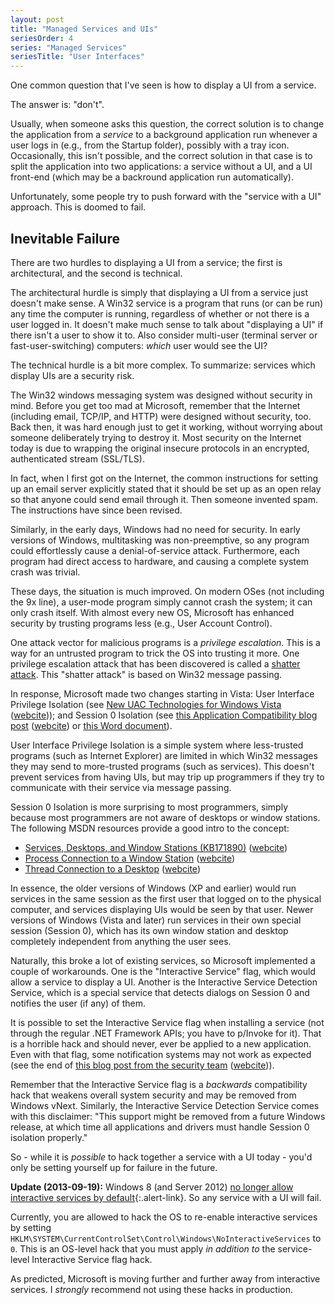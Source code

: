 ```yaml
---
layout: post
title: "Managed Services and UIs"
seriesOrder: 4
series: "Managed Services"
seriesTitle: "User Interfaces"
---
```

One common question that I've seen is how to display a UI from a service.

The answer is: "don't".

Usually, when someone asks this question, the correct solution is to change the application from a _service_ to a background application run whenever a user logs in (e.g., from the Startup folder), possibly with a tray icon. Occasionally, this isn't possible, and the correct solution in that case is to split the application into two applications: a service without a UI, and a UI front-end (which may be a backround application run automatically).

Unfortunately, some people try to push forward with the "service with a UI" approach. This is doomed to fail.

## Inevitable Failure

There are two hurdles to displaying a UI from a service; the first is architectural, and the second is technical.

The architectural hurdle is simply that displaying a UI from a service just doesn't make sense. A Win32 service is a program that runs (or can be run) any time the computer is running, regardless of whether or not there is a user logged in. It doesn't make much sense to talk about "displaying a UI" if there isn't a user to show it to. Also consider multi-user (terminal server or fast-user-switching) computers: _which_ user would see the UI?

The technical hurdle is a bit more complex. To summarize: services which display UIs are a security risk.

The Win32 windows messaging system was designed without security in mind. Before you get too mad at Microsoft, remember that the Internet (including email, TCP/IP, and HTTP) were designed without security, too. Back then, it was hard enough just to get it working, without worrying about someone deliberately trying to destroy it. Most security on the Internet today is due to wrapping the original insecure protocols in an encrypted, authenticated stream (SSL/TLS).

<div class="alert alert-info" markdown="1">

In fact, when I first got on the Internet, the common instructions for setting up an email server explicitly stated that it should be set up as an open relay so that anyone could send email through it. Then someone invented spam. The instructions have since been revised.
</div>

Similarly, in the early days, Windows had no need for security. In early versions of Windows, multitasking was non-preemptive, so any program could effortlessly cause a denial-of-service attack. Furthermore, each program had direct access to hardware, and causing a complete system crash was trivial.

These days, the situation is much improved. On modern OSes (not including the 9x line), a user-mode program simply cannot crash the system; it can only crash itself. With almost every new OS, Microsoft has enhanced security by trusting programs less (e.g., User Account Control).

One attack vector for malicious programs is a _privilege escalation_. This is a way for an untrusted program to trick the OS into trusting it more. One privilege escalation attack that has been discovered is called a [shatter attack](http://en.wikipedia.org/wiki/Shatter_attack). This "shatter attack" is based on Win32 message passing.

In response, Microsoft made two changes starting in Vista: User Interface Privilege Isolation (see [New UAC Technologies for Windows Vista](http://msdn.microsoft.com/en-us/library/bb756960.aspx?WT.mc_id=DT-MVP-5000058) ([webcite](http://www.webcitation.org/5yJMQ8H2i))); and Session 0 Isolation (see [this Application Compatibility blog post](http://blogs.technet.com/b/askperf/archive/2007/04/27/application-compatibility-session-0-isolation.aspx) ([webcite](http://www.webcitation.org/5yJcr5ySR)) or [this Word document](http://msdn.microsoft.com/en-us/windows/hardware/gg463353?WT.mc_id=DT-MVP-5000058)).

User Interface Privilege Isolation is a simple system where less-trusted programs (such as Internet Explorer) are limited in which Win32 messages they may send to more-trusted programs (such as services). This doesn't prevent services from having UIs, but may trip up programmers if they try to communicate with their service via message passing.

Session 0 Isolation is more surprising to most programmers, simply because most programmers are not aware of desktops or window stations. The following MSDN resources provide a good intro to the concept:

- [Services, Desktops, and Window Stations (KB171890)](http://support.microsoft.com/kb/171890) ([webcite](http://www.webcitation.org/5yJMygiUo))
- [Process Connection to a Window Station](http://msdn.microsoft.com/en-us/library/ms684859.aspx?WT.mc_id=DT-MVP-5000058) ([webcite](http://www.webcitation.org/5yJN86Gvo))
- [Thread Connection to a Desktop](http://msdn.microsoft.com/en-us/library/ms686744.aspx?WT.mc_id=DT-MVP-5000058) ([webcite](http://www.webcitation.org/5yJNBEJc4))

In essence, the older versions of Windows (XP and earlier) would run services in the same session as the first user that logged on to the physical computer, and services displaying UIs would be seen by that user. Newer versions of Windows (Vista and later) run services in their own special session (Session 0), which has its own window station and desktop completely independent from anything the user sees.

Naturally, this broke a lot of existing services, so Microsoft implemented a couple of workarounds. One is the "Interactive Service" flag, which would allow a service to display a UI. Another is the Interactive Service Detection Service, which is a special service that detects dialogs on Session 0 and notifies the user (if any) of them.

It is possible to set the Interactive Service flag when installing a service (not through the regular .NET Framework APIs; you have to p/Invoke for it). That is a horrible hack and should never, ever be applied to a new application. Even with that flag, some notification systems may not work as expected (see the end of [this blog post from the security team](http://blogs.technet.com/b/voy/archive/2007/02/23/services-isolation-in-session-0-of-windows-vista-and-longhorn-server.aspx) ([webcite](http://www.webcitation.org/5yJd1Jb7p))).

Remember that the Interactive Service flag is a _backwards_ compatibility hack that weakens overall system security and may be removed from Windows vNext. Similarly, the Interactive Service Detection Service comes with this disclaimer: "This support might be removed from a future Windows release, at which time all applications and drivers must handle Session 0 isolation properly."

So - while it is _possible_ to hack together a service with a UI today - you'd only be setting yourself up for failure in the future.

<div class="alert alert-info" markdown="1">
<i class="fa fa-hand-o-right fa-2x pull-left"></i>

**Update (2013-09-19):** Windows 8 (and Server 2012) [no longer allow interactive services by default](http://blogs.technet.com/b/home_is_where_i_lay_my_head/archive/2012/10/09/windows-8-interactive-services-detection-error-1-incorrect-function.aspx){:.alert-link}. So any service with a UI will fail.

Currently, you are allowed to hack the OS to re-enable interactive services by setting `HKLM\SYSTEM\CurrentControlSet\Control\Windows\NoInteractiveServices` to `0`. This is an OS-level hack that you must apply _in addition to_ the service-level Interactive Service flag hack.

As predicted, Microsoft is moving further and further away from interactive services. I _strongly_ recommend not using these hacks in production.
</div>

